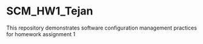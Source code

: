 # SCM_HW1_Tejan
This repository demonstrates software configuration management practices for homework assignment 1
